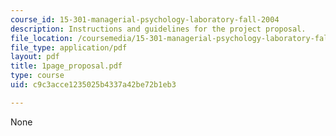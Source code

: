 ```yaml
---
course_id: 15-301-managerial-psychology-laboratory-fall-2004
description: Instructions and guidelines for the project proposal.
file_location: /coursemedia/15-301-managerial-psychology-laboratory-fall-2004/c9c3acce1235025b4337a42be72b1eb3_1page_proposal.pdf
file_type: application/pdf
layout: pdf
title: 1page_proposal.pdf
type: course
uid: c9c3acce1235025b4337a42be72b1eb3

---
```

None
